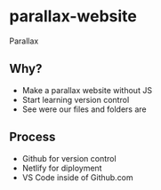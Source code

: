 # parallax-website
Parallax

## Why?
* Make a parallax website without JS
* Start learning version control
* See were our files and folders are

## Process
* Github for version control
* Netlify for diployment
* VS Code inside of Github.com